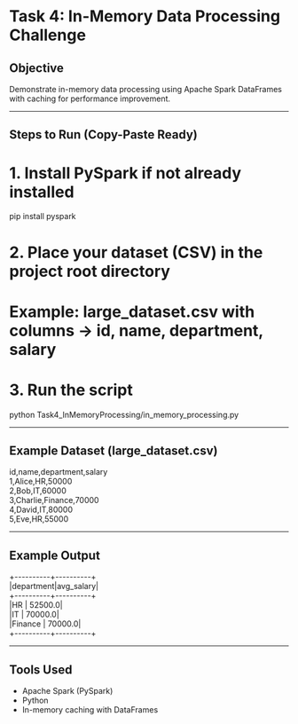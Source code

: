 # Task 4: In-Memory Data Processing Challenge

## Objective
Demonstrate in-memory data processing using Apache Spark DataFrames with caching for performance improvement.

---

## Steps to Run (Copy-Paste Ready)

# 1. Install PySpark if not already installed
pip install pyspark

# 2. Place your dataset (CSV) in the project root directory
# Example: large_dataset.csv with columns -> id, name, department, salary

# 3. Run the script
python Task4_InMemoryProcessing/in_memory_processing.py

---

## Example Dataset (large_dataset.csv)
id,name,department,salary  
1,Alice,HR,50000  
2,Bob,IT,60000  
3,Charlie,Finance,70000  
4,David,IT,80000  
5,Eve,HR,55000  

---

## Example Output
+----------+----------+  
|department|avg_salary|  
+----------+----------+  
|HR        |   52500.0|  
|IT        |   70000.0|  
|Finance   |   70000.0|  
+----------+----------+  

---

## Tools Used
- Apache Spark (PySpark)
- Python
- In-memory caching with DataFrames
